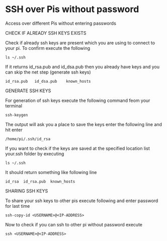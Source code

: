 # SSH over Pis without password
Access over different Pis without entering passwords


CHECK IF ALREADY SSH KEYS EXISTS

Check if already ssh keys are present which you are using to connect to your pi. To confirm execute the following 

    ls ~/.ssh
If it returns id_rsa.pub and id_dsa.pub then you already have keys and you can skip the net step (generate ssh keys)

    id_rsa.pub   id_dsa.pub    known_hosts

GENERATE SSH KEYS

For generation of ssh keys execute the following command feom your terminal

    ssh-keygen
The output will ask you a place to save the keys enter the following line and hit enter

    /home/pi/.ssh/id_rsa
If you want to check if the keys are saved at the specified location list your.ssh folder by executing 

    ls ~/.ssh
It should return something like following line

    id_rsa  id_rsa.pub  known_hosts
SHARING SSH KEYS

To share your ssh keys to other pis execute following and enter password for last time

    ssh-copy-id <USERNAME>@<IP-ADDRESS>
Now to check if you can ssh to other pi without password  execute

    ssh <USERNAME>@<IP-ADDRESS>
